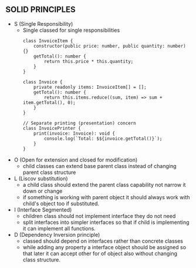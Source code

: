 ## SOLID PRINCIPLES

* S (Single Responsibility)
    - Single classed for single responsibilities
        ```
        class InvoiceItem {
            constructor(public price: number, public quantity: number) {}
            getTotal(): number {
                return this.price * this.quantity;
            }
        }

        class Invoice {
            private readonly items: InvoiceItem[] = [];
            getTotal(): number {
                return this.items.reduce((sum, item) => sum + item.getTotal(), 0);
            }
        }

        // Separate printing (presentation) concern
        class InvoicePrinter {
            print(invoice: Invoice): void {
                console.log(`Total: $${invoice.getTotal()}`);
            }
        }
        ```
* O (Open for extension and closed for modification)
    - child classes can extend base parent class instead of changing parent class structure
* L (Liscov substitution)
    - a child class should extend the parent class capability not narrow it down or change
    - if something is working with parent object it should always work with child's object too if substituted.
* I (Interface Segmented)
    - children class should not implement interface they do not need
    - split interfaces into simpler interfaces so that if child is implementing it can implement all functions.
* D (Dependency Inversion principle)
    - classed should depend on interfaces rather than concrete classes
    - while adding any property a interface object should be assigned so that later it can accept other for of object also without changing class structure.